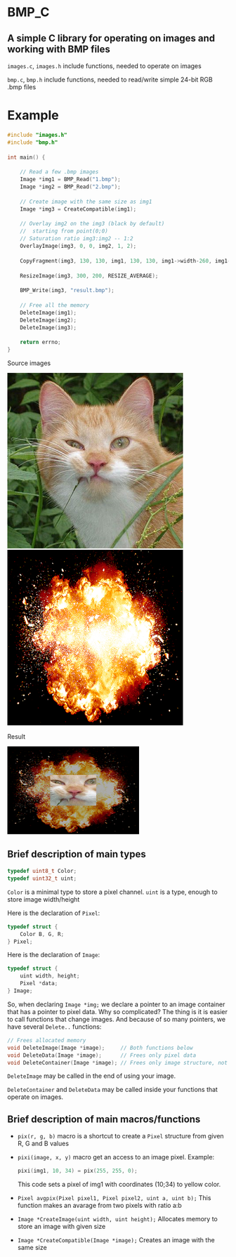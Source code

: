 # BMP_C
## A simple C library for operating on images and working with BMP files

`images.c`, `images.h` include functions, needed to operate on images

`bmp.c`, `bmp.h` include functions, needed to read/write simple 24-bit RGB .bmp files


# Example

```c
#include "images.h"
#include "bmp.h"

int main() {

    // Read a few .bmp images
    Image *img1 = BMP_Read("1.bmp");
    Image *img2 = BMP_Read("2.bmp");

    // Create image with the same size as img1
    Image *img3 = CreateCompatible(img1);

    // Overlay img2 on the img3 (black by default)
    //  starting from point(0;0)
    // Saturation ratio img3:img2 -- 1:2
    OverlayImage(img3, 0, 0, img2, 1, 2);

    CopyFragment(img3, 130, 130, img1, 130, 130, img1->width-260, img1->height-260);

    ResizeImage(img3, 300, 200, RESIZE_AVERAGE);

    BMP_Write(img3, "result.bmp");

    // Free all the memory
    DeleteImage(img1);
    DeleteImage(img2);
    DeleteImage(img3);

    return errno;
}
```

Source images

![](https://raw.githubusercontent.com/MarkLagodych/assets/main/BMP_C/1.bmp?raw=true)
![](https://raw.githubusercontent.com/MarkLagodych/assets/main/BMP_C/2.bmp?token=AQXYVQZDO4PTL375MOGBWCC7TFSKC)

Result

![](https://raw.githubusercontent.com/MarkLagodych/assets/main/BMP_C/result.bmp?token=AQXYVQ4BKWGFIXTYGGFE7VC7TFSMA)

## Brief description of main types

```c
typedef uint8_t Color;
typedef uint32_t uint;
```
`Color` is a minimal type to store a pixel channel.
`uint` is a type, enough to store image width/height


Here is the declaration of `Pixel`:
```c
typedef struct {
    Color B, G, R;
} Pixel;
```

Here is the declaration of `Image`:
```c
typedef struct {
    uint width, height;
    Pixel *data;
} Image;
```

So, when declaring `Image *img;` we declare a pointer to an image container that has a pointer to pixel data.
Why so complicated? The thing is it is easier to call functions that change images.
And because of so many pointers, we have several `Delete..` functions:

```c
// Frees allocated memory
void DeleteImage(Image *image);     // Both functions below
void DeleteData(Image *image);      // Frees only pixel data
void DeleteContainer(Image *image); // Frees only image structure, not its pixel data
```

`DeleteImage` may be called in the end of using your image.

`DeleteContainer` and `DeleteData` may be called inside your functions that operate on images.

## Brief description of main macros/functions

- `pix(r, g, b)` macro is a shortcut to create a `Pixel` structure from given R, G and B values

- `pixi(image, x, y)` macro get an access to an image pixel.
    Example:
    ```c
    pixi(img1, 10, 34) = pix(255, 255, 0);
    ```
    This code sets a pixel of img1 with coordinates (10;34) to yellow color.

- ```Pixel avgpix(Pixel pixel1, Pixel pixel2, uint a, uint b);```
  This function makes an avarage from two pixels with ratio a:b
  
- ```Image *CreateImage(uint width, uint height);```
  Allocates memory to store an image with given size

- ```Image *CreateCompatible(Image *image);```
  Creates an image with the same size